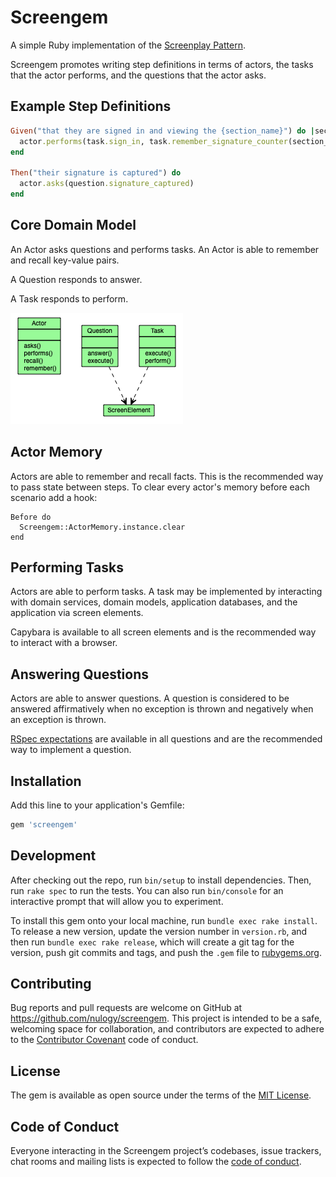# Screengem

A simple Ruby implementation of the [Screenplay Pattern](https://ideas.riverglide.com/page-objects-refactored-12ec3541990). 

Screengem promotes writing step definitions in terms of actors, the tasks that the actor performs, 
and the questions that the actor asks. 

## Example Step Definitions

```ruby
Given("that they are signed in and viewing the {section_name}") do |section_name|
  actor.performs(task.sign_in, task.remember_signature_counter(section_name))
end

Then("their signature is captured") do
  actor.asks(question.signature_captured)
end
```

## Core Domain Model

An Actor asks questions and performs tasks.
An Actor is able to remember and recall key-value pairs.

A Question responds to answer.

A Task responds to perform.

![Core Domain Model](/images/ScreengemCore.png)

## Actor Memory

Actors are able to remember and recall facts. This is the recommended way to pass state
between steps. To clear every actor's memory before each scenario add a hook:

```
Before do
  Screengem::ActorMemory.instance.clear
end
```

## Performing Tasks

Actors are able to perform tasks. A task may be implemented by interacting with domain services,
domain models, application databases, and the application via screen elements.

Capybara is available to all screen elements and is the recommended way to interact with a browser.

## Answering Questions

Actors are able to answer questions. A question is considered to be answered affirmatively
when no exception is thrown and negatively when an exception is thrown.

[RSpec expectations](https://github.com/rspec/rspec-expectations) are available in all questions and are the recommended way to implement a question.

## Installation

Add this line to your application's Gemfile:

```ruby
gem 'screengem'
```

## Development

After checking out the repo, run `bin/setup` to install dependencies. Then, run `rake spec` to run the tests. You can also run `bin/console` for an interactive prompt that will allow you to experiment.

To install this gem onto your local machine, run `bundle exec rake install`. To release a new version, update the version number in `version.rb`, and then run `bundle exec rake release`, which will create a git tag for the version, push git commits and tags, and push the `.gem` file to [rubygems.org](https://rubygems.org).

## Contributing

Bug reports and pull requests are welcome on GitHub at https://github.com/nulogy/screengem. This project is intended to be a safe, welcoming space for collaboration, and contributors are expected to adhere to the [Contributor Covenant](http://contributor-covenant.org) code of conduct.

## License

The gem is available as open source under the terms of the [MIT License](https://opensource.org/licenses/MIT).

## Code of Conduct

Everyone interacting in the Screengem project’s codebases, issue trackers, chat rooms and mailing lists is expected to follow the [code of conduct](https://github.com/nulogy/screengem/blob/master/CODE_OF_CONDUCT.md).
